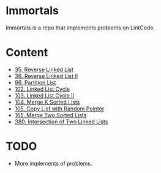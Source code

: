 # Immortals
Immortals is a repo that implements problems on LintCode.

# Content

+ [35. Reverse Linked List](http://www.lintcode.com/en/problem/reverse-linked-list/)	 
+ [36. Reverse Linked List II](http://www.lintcode.com/en/problem/reverse-linked-list-ii/)	 
+ [96. Partition List](http://www.lintcode.com/en/problem/partition-list/)    
+ [102. Linked List Cycle](http://www.lintcode.com/en/problem/partition-list/)	 
+ [103. Linked List Cycle II](http://www.lintcode.com/en/problem/linked-list-cycle-ii/)	 
+ [104. Merge K Sorted Lists](http://www.lintcode.com/en/problem/linked-list-cycle-ii/)   
+ [105. Copy List with Random Pointer](http://www.lintcode.com/en/problem/copy-list-with-random-pointer/)	 
+ [165. Merge Two Sorted Lists](http://www.lintcode.com/en/problem/merge-two-sorted-lists/)  
+ [380. Intersection of Two Linked Lists](http://www.lintcode.com/en/problem/intersection-of-two-linked-lists/)	  

# TODO
- More implements of problems.

